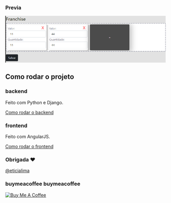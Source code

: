 ### Previa

<img src="docs/demo.png?raw=true"/>

## Como rodar o projeto

### backend

Feito com Python e Django.

[Como rodar o backend](franchise/README.md)


### frontend

Feito com AngularJS.

[Como rodar o frontend](franchiseAdmin/README.md)


### Obrigada ❤️
[@eticialima](https://www.instagram.com/eticialima)

### buymeacoffee buymeacoffee

<a href="https://www.buymeacoffee.com/leticialima" target="_blank">
 <img  src="https://cdn.buymeacoffee.com/buttons/default-red.png" alt="Buy Me A Coffee" height="40" width="170">
</a>
